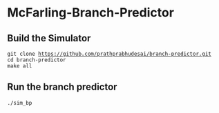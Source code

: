 # McFarling-Branch-Predictor

## Build the Simulator

<code>git clone https://github.com/prathprabhudesai/branch-predictor.git</code>
<br>
<code>cd branch-predictor</code> 
<br>
<code>make all</code>

## Run the branch predictor

<code>./sim_bp </code>
